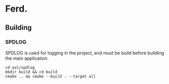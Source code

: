 # Ferd.

## Building

### SPDLOG

SPDLOG is used for logging in the project, and must be build before building the main application.

```
cd ext/spdlog
mkdir build && cd build
cmake .. && cmake --build . --target all
```
